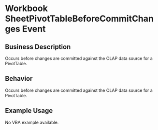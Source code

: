 # Workbook SheetPivotTableBeforeCommitChanges Event

## Business Description
Occurs before changes are committed against the OLAP data source for a PivotTable.

## Behavior
Occurs before changes are committed against the OLAP data source for a PivotTable.

## Example Usage
No VBA example available.